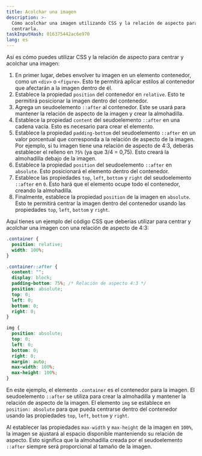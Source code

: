 ```yaml
---
title: Acolchar una imagen
description: >-
  Cómo acolchar una imagen utilizando CSS y la relación de aspecto para
  centrarla.
taskInputHash: 016375442ac6e970
lang: es
---
```

Así es cómo puedes utilizar CSS y la relación de aspecto para centrar y acolchar una imagen:

1. En primer lugar, debes envolver tu imagen en un elemento contenedor, como un `<div>` o `<figure>`. Esto te permitirá aplicar estilos al contenedor que afectarán a la imagen dentro de él.
2. Establece la propiedad `position` del contenedor en `relative`. Esto te permitirá posicionar la imagen dentro del contenedor.
3. Agrega un seudoelemento `::after` al contenedor. Este se usará para mantener la relación de aspecto de la imagen y crear la almohadilla.
4. Establece la propiedad `content` del seudoelemento `::after` en una cadena vacía. Esto es necesario para crear el elemento.
5. Establece la propiedad `padding-bottom` del seudoelemento `::after` en un valor porcentual que corresponda a la relación de aspecto de la imagen. Por ejemplo, si tu imagen tiene una relación de aspecto de 4:3, deberás establecer el relleno en `75%` (ya que 3/4 = 0,75). Esto creará la almohadilla debajo de la imagen.
6. Establece la propiedad `position` del seudoelemento `::after` en `absolute`. Esto posicionará el elemento dentro del contenedor.
7. Establece las propiedades `top`, `left`, `bottom` y `right` del seudoelemento `::after` en `0`. Esto hará que el elemento ocupe todo el contenedor, creando la almohadilla.
8. Finalmente, establece la propiedad `position` de la imagen en `absolute`. Esto te permitirá centrar la imagen dentro del contenedor usando las propiedades `top`, `left`, `bottom` y `right`.

Aquí tienes un ejemplo del código CSS que deberías utilizar para centrar y acolchar una imagen con una relación de aspecto de 4:3:

```css
.container {
  position: relative;
  width: 100%;
}

.container::after {
  content: "";
  display: block;
  padding-bottom: 75%; /* Relación de aspecto 4:3 */
  position: absolute;
  top: 0;
  left: 0;
  bottom: 0;
  right: 0;
}

img {
  position: absolute;
  top: 0;
  left: 0;
  bottom: 0;
  right: 0;
  margin: auto;
  max-width: 100%;
  max-height: 100%;
}
```

En este ejemplo, el elemento `.container` es el contenedor para la imagen. El seudoelemento `::after` se utiliza para crear la almohadilla y mantener la relación de aspecto de la imagen. El elemento `img` se establece en `position: absolute` para que pueda centrarse dentro del contenedor usando las propiedades `top`, `left`, `bottom` y `right`.

Al establecer las propiedades `max-width` y `max-height` de la imagen en `100%`, la imagen se ajustará al espacio disponible manteniendo su relación de aspecto. Esto significa que la almohadilla creada por el seudoelemento `::after` siempre será proporcional al tamaño de la imagen.
